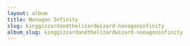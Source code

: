 ```yaml
---
layout: album
title: Nonagon Infinity
slug: kinggizzardandthelizardwizard-nonagoninfinity
album_slug: kinggizzardandthelizardwizard-nonagoninfinity
---
```

